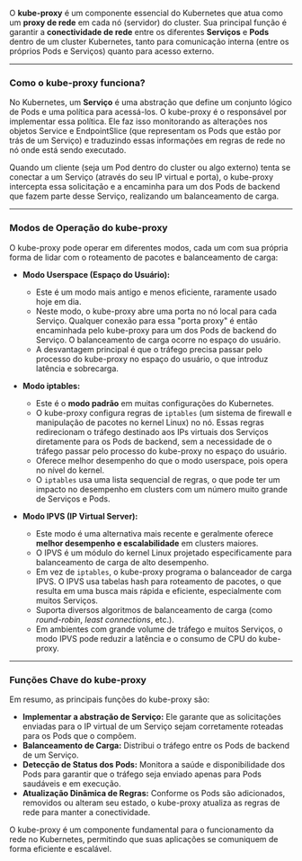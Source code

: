 O **kube-proxy** é um componente essencial do Kubernetes que atua como um **proxy de rede** em cada nó (servidor) do cluster. Sua principal função é garantir a **conectividade de rede** entre os diferentes **Serviços** e **Pods** dentro de um cluster Kubernetes, tanto para comunicação interna (entre os próprios Pods e Serviços) quanto para acesso externo.

---

### Como o kube-proxy funciona?

No Kubernetes, um **Serviço** é uma abstração que define um conjunto lógico de Pods e uma política para acessá-los. O kube-proxy é o responsável por implementar essa política. Ele faz isso monitorando as alterações nos objetos Service e EndpointSlice (que representam os Pods que estão por trás de um Serviço) e traduzindo essas informações em regras de rede no nó onde está sendo executado.

Quando um cliente (seja um Pod dentro do cluster ou algo externo) tenta se conectar a um Serviço (através do seu IP virtual e porta), o kube-proxy intercepta essa solicitação e a encaminha para um dos Pods de backend que fazem parte desse Serviço, realizando um balanceamento de carga.

---

### Modos de Operação do kube-proxy

O kube-proxy pode operar em diferentes modos, cada um com sua própria forma de lidar com o roteamento de pacotes e balanceamento de carga:

* **Modo Userspace (Espaço do Usuário):**
    * Este é um modo mais antigo e menos eficiente, raramente usado hoje em dia.
    * Neste modo, o kube-proxy abre uma porta no nó local para cada Serviço. Qualquer conexão para essa "porta proxy" é então encaminhada pelo kube-proxy para um dos Pods de backend do Serviço. O balanceamento de carga ocorre no espaço do usuário.
    * A desvantagem principal é que o tráfego precisa passar pelo processo do kube-proxy no espaço do usuário, o que introduz latência e sobrecarga.

* **Modo iptables:**
    * Este é o **modo padrão** em muitas configurações do Kubernetes.
    * O kube-proxy configura regras de `iptables` (um sistema de firewall e manipulação de pacotes no kernel Linux) no nó. Essas regras redirecionam o tráfego destinado aos IPs virtuais dos Serviços diretamente para os Pods de backend, sem a necessidade de o tráfego passar pelo processo do kube-proxy no espaço do usuário.
    * Oferece melhor desempenho do que o modo userspace, pois opera no nível do kernel.
    * O `iptables` usa uma lista sequencial de regras, o que pode ter um impacto no desempenho em clusters com um número muito grande de Serviços e Pods.

* **Modo IPVS (IP Virtual Server):**
    * Este modo é uma alternativa mais recente e geralmente oferece **melhor desempenho e escalabilidade** em clusters maiores.
    * O IPVS é um módulo do kernel Linux projetado especificamente para balanceamento de carga de alto desempenho.
    * Em vez de `iptables`, o kube-proxy programa o balanceador de carga IPVS. O IPVS usa tabelas hash para roteamento de pacotes, o que resulta em uma busca mais rápida e eficiente, especialmente com muitos Serviços.
    * Suporta diversos algoritmos de balanceamento de carga (como *round-robin*, *least connections*, etc.).
    * Em ambientes com grande volume de tráfego e muitos Serviços, o modo IPVS pode reduzir a latência e o consumo de CPU do kube-proxy.

---

### Funções Chave do kube-proxy

Em resumo, as principais funções do kube-proxy são:

* **Implementar a abstração de Serviço:** Ele garante que as solicitações enviadas para o IP virtual de um Serviço sejam corretamente roteadas para os Pods que o compõem.
* **Balanceamento de Carga:** Distribui o tráfego entre os Pods de backend de um Serviço.
* **Detecção de Status dos Pods:** Monitora a saúde e disponibilidade dos Pods para garantir que o tráfego seja enviado apenas para Pods saudáveis e em execução.
* **Atualização Dinâmica de Regras:** Conforme os Pods são adicionados, removidos ou alteram seu estado, o kube-proxy atualiza as regras de rede para manter a conectividade.

O kube-proxy é um componente fundamental para o funcionamento da rede no Kubernetes, permitindo que suas aplicações se comuniquem de forma eficiente e escalável.